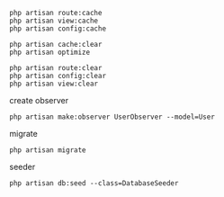 ```artisan
php artisan route:cache
php artisan view:cache
php artisan config:cache
```
```
php artisan cache:clear
php artisan optimize
```
```
php artisan route:clear
php artisan config:clear
php artisan view:clear
```

create observer
```
php artisan make:observer UserObserver --model=User
```

migrate
```
php artisan migrate
```

seeder 
```
php artisan db:seed --class=DatabaseSeeder
```